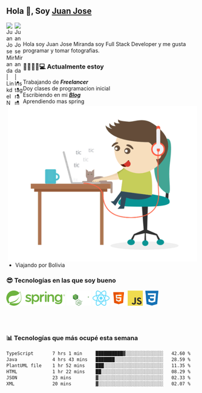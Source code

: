 ## Hola 👋, Soy [Juan Jose](http://juanjoses.me)

<a href="https://www.linkedin.com/in/juanjosemirandam/">
  <img align="left" alt="Juan Jose Miranda | LinkdeIN" width="22px" src="https://cdn.jsdelivr.net/npm/simple-icons@v3/icons/linkedin.svg" />
</a>

<a href="https://www.instagram.com/juan.jose.miranda/">
  <img align="left" alt="Juan Jose Miranda | Instagram" width="22px" src="https://cdn.jsdelivr.net/npm/simple-icons@v3/icons/instagram.svg" />
</a>

<br /> <br />

Hola soy Juan Jose Miranda soy Full Stack Developer y me gusta programar y tomar fotografias.

<img align="right" alt="GIF" src="./images/gif-juanjose.gif" width="500" max-height="320" />

### 👨‍💻🕵‍♀💻 Actualmente estoy

- Trabajando de ***Freelancer***
- Doy clases de programacion inicial
- Escribiendo en mi ***[Blog](http://juanjoses.me)***
- Aprendiendo mas spring
- Viajando por Bolivia 

### 😎 Tecnologías en las que soy bueno

<code><img alt="Spring" height="40px" src="./images/spring-icon.svg"/></code>
<code><img alt="NodeJS" height="40px" src="./images/nodejs-icon.svg" /></code>
<code><img alt="ReactJS" height="40px" src="./images/react-icon.svg" /></code>
<code><img alt="HTML5" height="40px" src="./images/html-icon.png" /></code>
<code><img alt="JavaScript" height="40px" src="./images/js-icon.png"  /></code>
<code><img alt="CSS3" height="40px" src="./images/css-icon.png" /></code>

<br/><br/>

### 📊 Tecnologías que más ocupé esta semana

<!--START_SECTION:waka-->

```text
TypeScript       7 hrs 1 min     ██████████▓░░░░░░░░░░░░░░   42.60 %
Java             4 hrs 43 mins   ███████░░░░░░░░░░░░░░░░░░   28.59 %
PlantUML file    1 hr 52 mins    ███░░░░░░░░░░░░░░░░░░░░░░   11.35 %
HTML             1 hr 22 mins    ██░░░░░░░░░░░░░░░░░░░░░░░   08.29 %
JSON             23 mins         ▓░░░░░░░░░░░░░░░░░░░░░░░░   02.33 %
XML              20 mins         ▓░░░░░░░░░░░░░░░░░░░░░░░░   02.07 %
```

<!--END_SECTION:waka-->

<!-- ### 📌🤓 Últimos artículos en mi blog -->